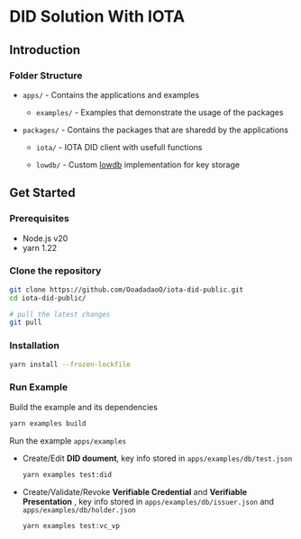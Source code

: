 # DID Solution With IOTA

## Introduction

### Folder Structure

- `apps/` - Contains the applications and examples

  - `examples/` - Examples that demonstrate the usage of the packages

- `packages/` - Contains the packages that are sharedd by the applications

  - `iota/` - IOTA DID client with usefull functions

  - `lowdb/` - Custom [lowdb](https://github.com/typicode/lowdb) implementation for key storage

## Get Started

### Prerequisites

- Node.js v20
- yarn 1.22

### Clone the repository

```bash
git clone https://github.com/OoadadaoO/iota-did-public.git
cd iota-did-public/

# pull the latest changes
git pull
```

### Installation

```bash
yarn install --frozen-lockfile
```

### Run Example

Build the example and its dependencies

```bash
yarn examples build
```

Run the example `apps/examples`

- Create/Edit **DID doument**, key info stored in `apps/examples/db/test.json`

  ```bash
  yarn examples test:did
  ```

- Create/Validate/Revoke **Verifiable Credential** and **Verifiable Presentation** , key info stored in `apps/examples/db/issuer.json` and `apps/examples/db/holder.json`

  ```bash
  yarn examples test:vc_vp
  ```
